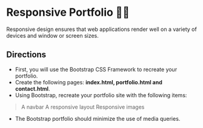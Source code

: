 # Responsive Portfolio :man_technologist:

Responsive design ensures that web applications render well on a variety of devices and window or screen sizes.

## Directions
- First, you will use the Bootstrap CSS Framework to recreate your portfolio.
- Create the following pages: **index.html, portfolio.html and contact.html**.
- Using Bootstrap, recreate your portfolio site with the following items:
 > A navbar
 > A responsive layout
 > Responsive images

- The Bootstrap portfolio should minimize the use of media queries.



